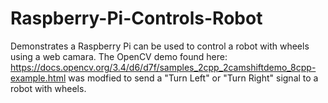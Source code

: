 # Raspberry-Pi-Controls-Robot
Demonstrates a Raspberry Pi can be used to control a robot with wheels using a web camara. 
The OpenCV demo found here: https://docs.opencv.org/3.4/d6/d7f/samples_2cpp_2camshiftdemo_8cpp-example.html was modfied to send a "Turn Left" or "Turn Right" signal to 
a robot with wheels. 
